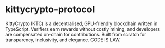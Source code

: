 # kittycrypto-protocol
KittyCrypto (KTC) is a decentralised, GPU-friendly blockchain written in TypeScript. Verifiers earn rewards without costly mining, and developers are compensated on-chain for contributions. Built from scratch for transparency, inclusivity, and elegance. CODE IS LAW.
